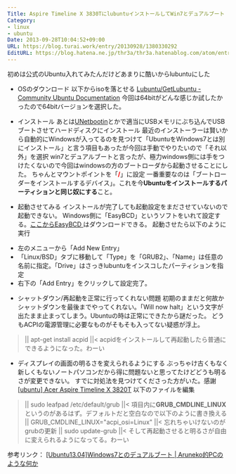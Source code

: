 ```yaml
---
Title: Aspire Timeline X 3830TにlubuntuインストールしてWin7とデュアルブート
Category:
- linux
- ubuntu
Date: 2013-09-28T10:04:52+09:00
URL: https://blog.turai.work/entry/20130928/1380330292
EditURL: https://blog.hatena.ne.jp/thr3a/thr3a.hatenablog.com/atom/entry/11696248318758173535
---
```


初めは公式のUbuntu入れてみたんだけどあまりに酷いからlubuntuにした
* OSのダウンロード
以下からisoを落とせる
<a href="https://help.ubuntu.com/community/Lubuntu/GetLubuntu" title="Lubuntu/GetLubuntu - Community Ubuntu Documentation" target="_blank">Lubuntu/GetLubuntu - Community Ubuntu Documentation</a>
今回は64bitがどんな感じか試したかったので64bitバージョンを選択した。

* インストール
あとは<a href="http://unetbootin.sourceforge.net/" title="UNetbootin" target="_blank">UNetbootin</a>とかで適当にUSBメモリにぶち込んでUSBブートさせてハードディスクにインストール
最近のインストーラーは賢いから自動的にWindowsが入ってるのを見つけて「UbuntuをWindows7とは別にインストール」と言う項目もあったが今回は手動でやりたいので「それ以外」を選択
win7とデュアルブートと言ったが、極力windows側には手をつけたくないので今回はwindowsの方のブートローダから起動させることにした。
ちゃんとマウントポイントを「<span style="color: #ff0000"><b>/</b></span>」に設定
一番重要なのは「ブートローダーをインストールするデバイス」。これを今<b>Ubuntuをインストールするパーティションと同じ奴にする</b>こと。

* 起動させてみる
インストールが完了しても起動設定をまださせていないので起動できない。
Windows側に「EasyBCD」というソフトをいれて設定する。<a href="http://neosmart.net/Download/Register/1" title="ここからEasyBCD " target="_blank">ここからEasyBCD </a>はダウンロードできる。
起動させたら以下のように実行
+ 左のメニューから「Add New Entry」
+ 「Linux/BSD」タブに移動して「Type」を「GRUB2」、「Name」は任意の名前に指定。「Drive」はさっきlubuntuをインスコしたパーティションを指定
+ 右下の「Add Entry」をクリックして設定完了。

* シャットダウン/再起動を正常に行ってくれない問題
初期のままだと何故かシャットダウンを最後までやってくれない。「Will now halt」という文字が出たまま止まってしまう。Ubuntuの時は正常にできたから謎だった。
どうもACPIの電源管理に必要なものがそもそも入ってない疑惑が浮上。
>||
apt-get install acpid
||<
acpidをインストールして再起動したら普通にできるようになった。わーい

* ディスプレイの画面の明るさを変えられるようにする
ぶっちゃけ古くもなく新しくもないノートパソコンだから得に問題ないと思ってたけどどうも明るさが変更できない。
すでに対処法を見つけてくださった方がいた。感謝
<a href="http://ubuntuforums.org/showthread.php?t=1481995" title="[ubuntu] Acer Aspire Timeline X 3820T" target="_blank">[ubuntu] Acer Aspire Timeline X 3820T</a>
以下のファイルを編集
>||
sudo leafpad /etc/default/grub
||<
項目内に<b>GRUB_CMDLINE_LINUX</b>というのがあるはず。デフォルトだと空白なので以下のように書き換える
>||
GRUB_CMDLINE_LINUX="acpi_osi=Linux"
||<
忘れちゃいけないのがgrubの更新
>||
sudo update-grub
||<
そして再起動させると明るさが自由に変えられるようになってる。わーい

参考リンク：
<a href="http://aruneko.wkeya.com/archives/389" title="[Ubuntu13.04]Windows7とのデュアルブート | Aruneko的PCのような何か" target="_blank">[Ubuntu13.04]Windows7とのデュアルブート | Aruneko的PCのような何か</a>
